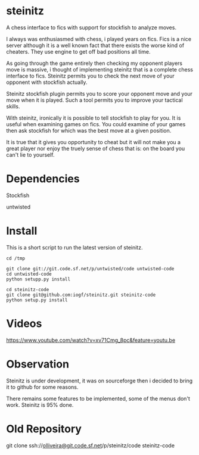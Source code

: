 steinitz
========

A chess interface to fics with support for stockfish to analyze moves.

I always was enthusiasmed with chess, i played years on fics.
Fics is a nice server although it is a well known fact that there exists the worse
kind of cheaters. They use engine to get off bad positions all time.

As going through the game entirely then checking my opponent players move is massive,
i thought of implementing steinitz that is a complete chess interface to fics.
Steinitz permits you to check the next move of your opponent with stockfish actually.

Steinitz stockfish plugin permits you to score your opponent move and your move 
when it is played. Such a tool permits you to improve your tactical skills.

With steinitz, ironically it is possible to tell stockfish to play for you. 
It is useful when examining games on fics. You could examine of your games
then ask stockfish for which was the best move at a given position.

It is true that it gives you opportunity to cheat but it will not make you a great player 
nor enjoy the truely sense of chess that is: on the board you can't lie to yourself.


Dependencies
============

Stockfish

untwisted


Install
=======

This is a short script to run the latest version of steinitz.

    cd /tmp
    
    git clone git://git.code.sf.net/p/untwisted/code untwisted-code
    cd untwisted-code
    python setupp.py install
    
    cd steinitz-code
    git clone git@github.com:iogf/steinitz.git steinitz-code
    python setup.py install


Videos
======
https://www.youtube.com/watch?v=xv71Cmg_8pc&feature=youtu.be

Observation
===========
Steinitz is under development, it was on sourceforge then i decided to bring it to github
for some reasons. 

There remains some features to be implemented, some of the menus don't work.
Steinitz is 95% done.


Old Repository
==============
git clone ssh://olliveira@git.code.sf.net/p/steinitz/code steinitz-code





